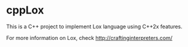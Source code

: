 # cppLox

This is a C++ project to implement Lox language using C++2x features.

For more information on Lox, check http://craftinginterpreters.com/
